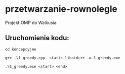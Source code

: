 # przetwarzanie-rownolegle
Projekt OMP do Walkusia

## Uruchomienie kodu:

```code
cd koncepcyjne
```

```code
g++ .\1_greedy.cpp -static-libstdc++ -o 1_greedy.exe
```

```code
.\1_greedy.exe <start> <end>
```